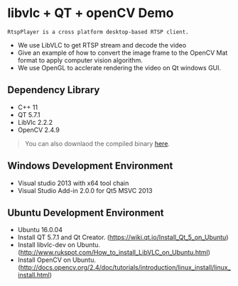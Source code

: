 # libvlc + QT + openCV Demo

    RtspPlayer is a cross platform desktop-based RTSP client.
  - We use LibVLC to get RTSP stream and decode the video
  - Give an example of how to convert the image frame to the OpenCV Mat format to apply computer vision algorithm.
  - We use OpenGL to acclerate rendering the video on Qt windows GUI.

## Dependency Library
  - C++ 11
  - QT 5.7.1
  - LibVlc 2.2.2
  - OpenCV 2.4.9
  
> You can also downlaod the compiled binary [here](https://drive.google.com/drive/folders/0B1Mq7kkwjPxLWXZsSzUyOXVVWlU?usp=sharing).

## Windows Development Environment
  - Visual studio 2013 with x64 tool chain
  - Visual Studio Add-in 2.0.0 for Qt5 MSVC 2013

## Ubuntu Development Environment
  - Ubuntu 16.0.04
  - Install QT 5.7.1 and Qt Creator. (https://wiki.qt.io/Install_Qt_5_on_Ubuntu)
  - Install libvlc-dev on Ubuntu. (http://www.rukspot.com/How_to_install_LibVLC_on_Ubuntu.html)
  - Install OpenCV on Ubuntu. (http://docs.opencv.org/2.4/doc/tutorials/introduction/linux_install/linux_install.html)